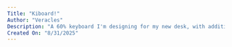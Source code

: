 ```yaml
---
Title: "Kiboard!"
Author: "Veracles"
Description: "A 60% keyboard I'm designing for my new desk, with additional features such as a screen and a maximalist aesthetic"
Created On: "8/31/2025"
---
```

